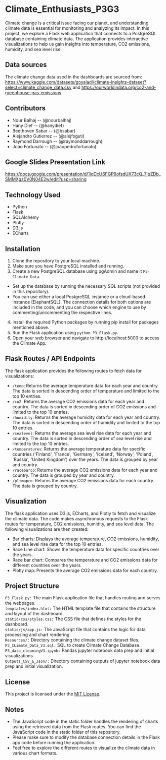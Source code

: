 # Climate_Enthusiasts_P3G3
Climate change is a critical issue facing our planet, and understanding climate data is essential for monitoring and analyzing its impact. In this project, we explore a Flask web application that connects to a PostgreSQL database containing climate data. The application provides interactive visualizations to help us gain insights into temperature, CO2 emissions, humidity, and sea level rise.

## Data sources
The climate change data used in the dashboards are sourced from: https://www.kaggle.com/datasets/goyaladi/climate-insights-dataset?select=climate_change_data.csv and https://ourworldindata.org/co2-and-greenhouse-gas-emissions.

## Contributors
- Nour Balhaj -- (@nourbalhaj)
- Hany Dief -- (@hanydief)
- Beethoven Sabar -- (@bsabar)
- Alejandro Gutierrez -- (@alejfxguti)
- Raymond Darrough -- (@raymonddarrough)
- João Fortunato -- (@joaopedrofortunato)

## Google Slides Presentation Link
https://docs.google.com/presentation/d/1iqDcU6FGP9ofsdUX73cQ_7jqZDb_SMMXgz0V0N04E2w/edit?usp=sharing

## Technology Used

- Python
- Flask
- SQLAlchemy
- Plotly
- D3.js
- ECharts

## Installation

1. Clone the repository to your local machine.
2. Make sure you have PostgreSQL installed and running.
3. Create a new PostgreSQL database using pgAdmin and name it `P3-Climate_Data`.
  - Set up the database by running the necessary SQL scripts (not provided in this repository).
  - You can use either a local PostgreSQL instance or a cloud-based instance (ElephantSQL). The connection details for both options are included in the code, and you can choose which engine to use by commenting/uncommenting the respective lines.
4. Install the required Python packages by running pip install for packages mentioned above.
5. Run the Flask application using `python P3_Flask.py`.
6. Open your web browser and navigate to http://localhost:5000 to access the Climate App.

## Flask Routes / API Endpoints
The flask application provides the following routes to fetch data for visualizations:

- `/temp`: Returns the average temperature data for each year and country. The data is sorted in descending order of temperature and limited to the top 10 entries.
- `/co2`: Returns the average CO2 emissions data for each year and country. The data is sorted in descending order of CO2 emissions and limited to the top 10 entries.
- `/humidity`: Returns the average humidity data for each year and country. The data is sorted in descending order of humidity and limited to the top 10 entries.
- `/sealevel`: Returns the average sea level rise data for each year and country. The data is sorted in descending order of sea level rise and limited to the top 10 entries.
- `/temperatures`:  Returns the average temperature data for specific countries ('Finland', 'France', 'Germany', 'Iceland', 'Norway', 'Poland', 'Russia', 'United Kingdom') over the years. The data is grouped by year and country.
- `/racebarco`: Returns the average CO2 emissions data for each year and country. The data is grouped by year and country.
- `/pltmapco`: Returns the average CO2 emissions data for each country. The data is grouped by country.

## Visualization
The flask application uses D3.js, ECharts, and Plotly to fetch and visualize the climate data. The code makes asynchronous requests to the Flask routes for temperature, CO2 emissions, humidity, and sea level data. The following visualizations are then created:
- Bar charts: Displays the average temperature, CO2 emissions, humidity, and sea level rise data for the top 10 entries.
- Race Line chart: Shows the temperature data for specific countries over the years.
- Race bar chart: Compares the temperature and CO2 emissions data for different countries over the years.
- Plotly map: Presents the average CO2 emissions data for each country.

## Project Structure
`P3_Flask.py:` The main Flask application file that handles routing and serves the webpages. \
`templates/index.html:` The HTML template file that contains the structure and layout of the dashboard. \
`static/css/styles.css:` The CSS file that defines the styles for the dashboard. \
`static/js/app.js:` The JavaScript file that contains the logic for data processing and chart rendering. \
`Resources/:` Directory containing the climate change dataset files. \
`P3_CLimate_Data_V3.sql:` SQL to create Climate Change Database. \
`P3_data_cleaningV3.ipynb:` Pandas jupyter notebook data prep and initial visualizations. \
`Outputs_CSV_&_Json/:` Directory containing outputs of jupyter notebook data prep and initial visualization. 

## License

This project is licensed under the [MIT License](LICENSE).

## Notes
- The JavaScript code in the static folder handles the rendering of charts using the retrieved data from the Flask routes. You can find the JavaScript code in the static folder of this repository.
- Please make sure to modify the database connection details in the Flask app code before running the application.
- Feel free to explore the different routes to visualize the climate data in various chart formats.
